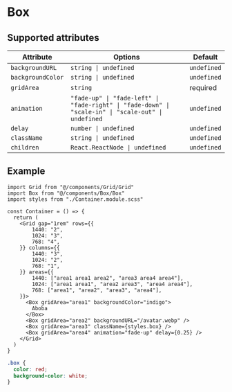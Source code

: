 # Box

## Supported attributes

| **Attribute** | **Options** | **Default** |
|---|---|---|
| `backgroundURL` | `string \| undefined` | `undefined` |
| `backgroundColor` | `string \| undefined` | `undefined` |
| `gridArea` | `string` | required |
| `animation` | `"fade-up" \| "fade-left" \| "fade-right" \| "fade-down" \| "scale-in" \| "scale-out" \| undefined` | `undefined` |
| `delay` | `number \| undefined` | `undefined` |
| `className` | `string \| undefined` | `undefined` |
| `children` | `React.ReactNode \| undefined` | `undefined` |

## Example

```tsx
import Grid from "@/components/Grid/Grid"
import Box from "@/components/Box/Box"
import styles from "./Container.module.scss"

const Container = () => {
  return (
    <Grid gap="1rem" rows={{
        1440: "2",
        1024: "3",
        768: "4",
    }} columns={{
        1440: "3",
        1024: "2",
        768: "1",
    }} areas={{
        1440: ["area1 area1 area2", "area3 area4 area4"],
        1024: ["area1 area1", "area2 area3", "area4 area4"],
        768: ["area1", "area2", "area3", "area4"],
    }}>
      <Box gridArea="area1" backgroundColor="indigo">
        Aboba
      </Box>
      <Box gridArea="area2" backgroundURL="/avatar.webp" />
      <Box gridArea="area3" className={styles.box} />
      <Box gridArea="area4" animation="fade-up" delay={0.25} />
    </Grid>
  )
}
```

```scss
.box {
  color: red;
  background-color: white;
}
```